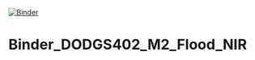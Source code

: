 [![Binder](https://mybinder.org/badge_logo.svg)](https://mybinder.org/v2/gh/ASFBinderRecipes/Binder_DODGS402_M2_Flood_NIR/main?labpath=flood_nir.ipynb)

# Binder_DODGS402_M2_Flood_NIR
